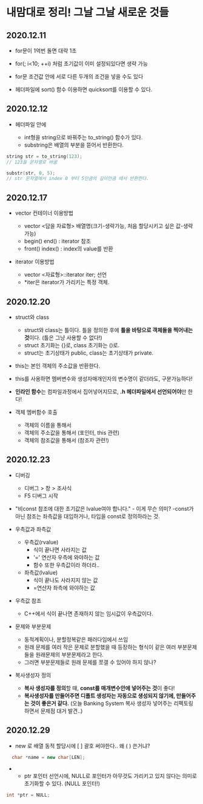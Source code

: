 # 내맘대로 정리! 그날 그날 새로운 것들

## 2020.12.11

- for문이 1억번 돌면 대략 1초

- for(; i<10; ++i) 처럼 초기값이 이미 설정되있다면 생략 가능

- for문 조건값 안에 서로 다른 두개의 조건을 넣을 수도 있다

- <algorithm> 헤더파일에 sort() 함수 이용하면 quicksort를 이용할 수 있다.
  
## 2020.12.12

- <string> 헤더파일 안에
  
  - int형을 string으로 바꿔주는 to_string() 함수가 있다.
  - substring은 배열의 부분을 뜯어서 반환한다.
```cpp
string str = to_string(123);
// 123을 문자열로 바꿈
```
```cpp
substr(str, 0, 5);
// str 문자열에서 index 0 부터 5만큼의 길이만큼 떼서 반환한다.
``` 

## 2020.12.17

- vector 컨테이너 이용방법
  - vector <담을 자료형> 배열명(크기-생략가능, 처음 할당시키고 싶은 값-생략가능)
  - begin() end() : iterator 참조
  - front() index() : index의 value를 반환

- iterator 이용방법
  - vector <자료형>::iterator iter; 선언
  - \*iter은 iterator가 가리키는 특정 객체. 
  
## 2020.12.20

- struct와 class
  - struct와 class는 틀이다. 틀을 정의한 후에 **틀을 바탕으로 객체들을 찍어내는 것**이다. (틀은 그냥 사용할 수 없다!)
  - struct 초기화는 {}로, class 초기화는 ()로.
  - struct는 초기상태가 public, class는 초기상태가 private.

- this는 본인 객체의 주소값을 반환한다.

- this를 사용하면 멤버변수와 생성자매개인자의 변수명이 같더라도, 구분가능하다!

- **인라인 함수**는 컴파일과정에서 집어넣어지므로, **.h 헤더파일에서 선언되어야**만 한다!

- 객체 멤버함수 호출
  - 객체의 이름을 통해서
  - 객체의 주소값을 통해서 (포인터, this 관련)
  - 객체의 참조값을 통해서 (참조자 관련!)
  
## 2020.12.23

  - 디버깅
    - 디버그 > 창 > 조사식
    - F5 디버그 시작

  - "비const 참조에 대한 초기값은 lvalue여야 합니다." - 이게 무슨 의미?
    -const가 아닌 참조는 좌측값을 대입하거나, 타입을 const로 정의하라는 것.

  - 우측값과 좌측값
    - 우측값(rvalue)
      - 식이 끝나면 사라지는 값
      - '=' 연산자 우측에 와야하는 값 
      - 함수 또한 우측값이라 하더라..
    - 좌측값(lvalue)
      - 식이 끝나도 사라지지 않는 값
      - =연산자 좌측에 와야하는 값
  - 우측값 참조
    - C++에서 식이 끝나면 존재하지 않는 임시값이 우측값이다. 

  - 문제와 부분문제
    - 동적계획이나, 분할정복같은 패러다임에서 쓰임
    - 원래 문제를 여러 작은 문제로 분할했을 때 등장하는 형식이 같은 여러 부분문제들을 원래문제의 부분문제라고 한다.
    - 그러면 부분문제들로 원래 문제를 쪼갤 수 있어야 하지 않나?

  - 복사생성자 정의
    - **복사 생성자를 정의**할 때, **const를 매개변수안에 넣어주는 것**이 좋다!
    - **복사생성자를 만들어주면 디폴트 생성자는 자동으로 생성되지 않기에, 만들어주는 것이 좋은거 같다.**
    (오늘 Banking System 복사 생성자 넣어주는 리펙토링하면서 문제점 대거 발견..)

## 2020.12.29

  - new 로 배열 동적 할당시에  [ ] 괄호 써야한다.. 왜 ( ) 쓴거냐?
```cpp
  char *name = new char[LEN];
```
  - * ptr 포인터 선언시에, NULL로 포인터가 아무것도 가리키고 있지 않다는 의미로 초기화할 수 있다. (NULL 포인터!)
```cpp
int *ptr = NULL;
```
  
  
  
